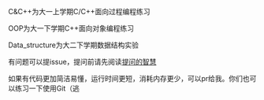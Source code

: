 C&C++为大一上学期C/C++面向过程编程练习

OOP为大一下学期C++面向对象编程练习

Data_structure为大二下学期数据结构实验

有问题可以提issue，提问前请先阅读[提问的智慧](https://github.com/GengchenXU/Star-gazer/blob/master/How-To-Ask-Questions-The-Smart-Way_README-zh_CN.md%20at%20master%20%C2%B7%20ryanhanwu_How-To-Ask-Questions-The-Smart-Way.md)

如果有代码更加简洁易懂，运行时间更短，消耗内存更少，可以pr给我。你们也可以练习一下使用Git（逃
